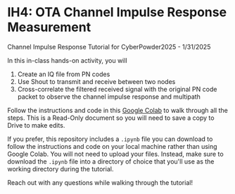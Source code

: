 # IH4: OTA Channel Impulse Response Measurement
Channel Impulse Response Tutorial for CyberPowder2025 - 1/31/2025

In this in-class hands-on activity, you will
1. Create an IQ file from PN codes
2. Use Shout to transmit and receive between two nodes
3. Cross-correlate the filtered received signal with the original PN code packet to observe the channel impulse response and multipath

Follow the instructions and code in this [Google Colab](https://colab.research.google.com/drive/1qUp7MgBtZ0hp3xUQEjaLpNL7Er2nQ7RM?usp=sharing) to walk through all the steps. This is a Read-Only document so you will need to save a copy to Drive to make edits.

If you prefer, this repository includes a `.ipynb` file you can download to follow the instructions and code on your local machine rather than using Google Colab. You will not need to upload your files. Instead, make sure to download the `.ipynb` file into a directory of choice that you'll use as the working directory during the tutorial.

Reach out with any questions while walking through the tutorial!